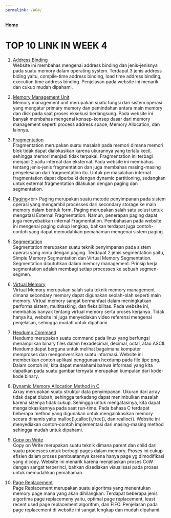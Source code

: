 ```yaml
---
permalink: /W04/
---
```

[**Home**](https://angelindepthios.github.io/os211/)

# TOP 10 LINK IN WEEK 4

1. [Address Binding](https://www.geeksforgeeks.org/address-binding-and-its-types/)<br>
Website ini membahas mengenai address binding dan jenis-jenisnya pada suatu memory dalam operating system. Terdapat 3 jenis address biding yaitu, compile-time address binding, load time address binding, execution time address binding. Penjelasan pada website ini menarik dan cukup mudah dipahami.

2. [Memory Management Unit ](https://www.tutorialspoint.com/operating_system/os_memory_management.htm)<br>
Memory management unit merupakan suatu fungsi dari sistem operasi yang mengatur primary memory dan pemindahan antara main memory dan disk pada saat proses eksekusi berlangsung. Pada website ini banyak membahas mengenai konsep-konsep dasar dari memory management seperti process address space, Memory Allocation, dan lainnya.

3. [Fragmentation](https://afteracademy.com/blog/what-is-fragmentation-and-what-are-its-types)<br>
Fragmentation merupakan suatu masalah pada memori dimana memori blok tidak dapat dialokasikan karena ukurannya yang terlalu kecil, sehingga memori menjadi tidak terpakai. Fragmentation ini terbagi menjadi 2 yaitu internal dan eksternal. Pada website ini membahas tentang jenis-jenis fragmentation dan juga membahas masing-masing penyelesaian dari fragmentation itu. Untuk permasalahan internal fragmentation dapat diperbaiki dengan dynamic partitioning, sedangkan untuk external fragmentation dilakukan dengan paging dan segmentation.

4. [Paging](https://www.guru99.com/paging-in-operating-system.html#:~:text=Paging%20is%20a%20storage%20mechanism,in%20the%20form%20of%20pages.&text=Paging%20is%20used%20for%20faster,it%20is%20a%20logical%20concept.)<br>
Paging merupakan suatu metode penyimpanan pada sistem operasi yang mengambil processes dari secondary storage ke main memory dalam bentuk form. Paging merupakan salah satu solusi untuk mengatasi External Fragmentation. Namun, penerapan paging dapat juga  menyebabkan internal Fragmentation. Pembahasan pada website ini mengenai paging cukup lengkap, bahkan terdapat juga contoh-contoh yang dapat memudahkan pemahaman mengenai sistem paging.

5. [Segmentation](https://www.tutorialandexample.com/what-is-paging/)<br>
Segmentation merupakan suatu teknik penyimpanan pada sistem operasi yang mirip dengan paging. Terdapat 2 jenis segmentation yaitu, Simple Memory Segmentation dan Virtual Memory Segmentation. Segmentation dibutuhkan dalam memory management. Prinsip kerja segmentation adalah membagi setiap processes ke sebuah segmen-segmen. 

6. [Virtual Memory](https://searchstorage.techtarget.com/definition/virtual-memory)<br>
Virtual Memory merupakan salah satu teknik memory management dimana secondary memory dapat digunakan seolah-olah seperti main memory. Virtual memory sangat bermanfaat dalam meningkatkan performa sistem, multitasking, dan fleksibilitas. Pada website ini, membahas banyak tentang virtual memory serta proses kerjanya. Tidak hanya itu, website ini juga menyediakan video referensi mengenai penjelasan, sehingga mudah untuk dipahami.

7. [Hexdump Command ](https://opensource.com/article/19/8/dig-binary-files-hexdump)<br>
Hexdump merupakan suatu command pada linux yang berfungsi menampilkan binary files dalam hexadecimal, decimal, octal, atau ASCII. Hexdump dapat berguna untuk melihat bagaimana komputer memproses dan mengonversikan suatu informasi. Website ini memberikan contoh aplikasi penggunaan hexdump pada file tipe png. Dalam contoh ini, kita dapat memahami bahwa informasi yang kita dapatkan pada suatu gambar ternyata merupakan kumpulan dari kode-kode binary.

8. [Dynamic Memory Allocation Method in C ](https://www.programiz.com/c-programming/c-dynamic-memory-allocation)<br>
Array merupakan suatu struktur data penyimpanan. Ukuran dari array tidak dapat diubah, sehingga terkadang dapat menimbulkan masalah karena sizenya tidak cukup. Sehingga untuk mengatasinya, kita dapat mengalokasikannya pada saat run-time. Pada bahasa C terdapat beberapa method yang digunakan untuk mengalokasikan memory secara dinamis yaitu malloc(),calloc(),free(), dan realloc(). Website ini menyediakan contoh-contoh implementasi dari masing-masing method sehingga mudah untuk dipahami.

9. [Copy on Write ](https://padakuu.com/article/95-copy-on-write)<br>
Copy on Write merupakan suatu teknik dimana parent dan child dari suatu processes untuk berbagi pages dalam memory. Proses ini cukup efisien dalam proses pembuatannya karena hanya page yg dimodifikasi yang dicopy. Website ini menarik karena menjelaskan proses CoW dengan sangat terperinci, bahkan disediakan visualisasi pada proses untuk memudahkan pemahaman.

10. [Page Replacement](https://www.javatpoint.com/os-page-replacement-algorithms)<br>
Page Replacement merupakan suatu algoritma yang menentukan memory page mana yang akan dihilangkan. Terdapat beberapa jenis algortima page replacemeny yaitu, optimal page replacement, least recent used page replacement algorithm, dan FIFO. Penjelasan pada page replacement di website ini sangat lengkap dan mudah dipahami.
